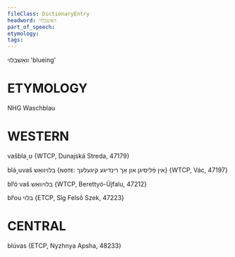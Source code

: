 ```yaml
---
fileClass: DictionaryEntry
headword: וואַשבלוי
part_of_speech: 
etymology: 
tags: 
---
```

וואַשבלוי
'blueing'

ETYMOLOGY
===========
NHG Waschblau

WESTERN
========

vašbla˰ʊ {WTCP, Dunajská Streda, 47179}

blá˰uvaš בלויוואַש {ɴᴏᴛᴇ: אין פֿליסיגן און אַך רינדיגע קיגעלעך} {WTCP, Vác, 47197}

blʲóˑvaš בלויוואַש {WTCP, Berettyó-Újfalu, 47212}

blʲou בלוי {ETCP, Sîg Felső Szek, 47223}

CENTRAL
========

blúvas {ETCP, Nyzhnya Apsha, 48233}
